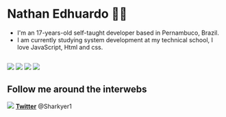 
# Nathan Edhuardo :man_technologist:

- I'm an 17-years-old self-taught developer based in Pernambuco, Brazil.
- I am currently studying system development at my technical school, I love JavaScript, Html and css.

##
![](https://img.shields.io/badge/‎-HTML-CC342D?logo=html5&logoColor=white&style=plastic)
![](https://img.shields.io/badge/‎-CSS-1572B6?logo=css3&logoColor=white&style=plastic)
![](https://img.shields.io/badge/‎-JavaScript-F7DF1E?logo=javascript&logoColor=white&style=plastic)
![](https://img.shields.io/badge/‎-PostgreSQL-F7DF1E?logo=PostgreSQL&logoColor=blue&style=plastic)


## Follow me around the interwebs

<img src="https://img.icons8.com/color/16/000000/twitter--v1.png"/> **[Twitter](https://twitter.com/Sharkyer1)** @Sharkyer1




